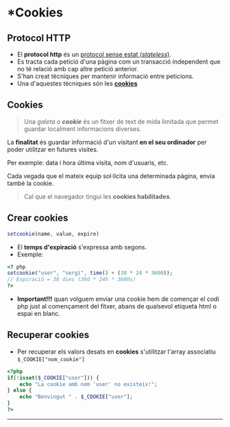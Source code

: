 <!-- notoc -->

# *Cookies

## Protocol HTTP

* El  **protocol http** és un [protocol sense estat (*stateless*)](https://es.wikipedia.org/wiki/Protocolo_sin_estado).
* Es tracta cada petició d'una pàgina com un transacció independent que no té relació amb cap altre petició anterior.
* S'han creat tècniques per mantenir informació entre peticions.
* Una d'aquestes tècniques són les [**cookies**](http://php.net/manual/es/features.cookies.php)

## Cookies

> Una *galeta* o ***cookie*** és un fitxer de text de mida limitada que permet guardar localment informacions diverses.

La **finalitat** és guardar informació d'un visitant **en el seu ordinador** per poder utilitzar en futures visites.
 
Per exemple: data i hora última visita, nom d'usuaris, etc.

Cada vegada que el mateix equip sol·licita una determinada pàgina, envia també la cookie.

> Cal que el navegador tingui les **cookies habilitades**.

## Crear cookies

```php
setcookie(name, value, expire)
```
* El **temps d'expiració** s'expressa amb segons.
* Exemple:

```php
<? php
setcookie("user", "sergi", time() + (30 * 24 * 3600)); 
// Expiració = 30 dies (30d * 24h * 3600s)
?>
```
* **Important!!!** quan volguem enviar una cookie hem de començar el codi php just al començament del fitxer, abans de qualsevol etiqueta html o espai en blanc.

## Recuperar cookies
* Per recuperar els valors desats en **cookies** s'utilitzar l'array associatiu `$_COOKIE["nom_cookie"]`

```php
<?php
if(!isset($_COOKIE["user"])) {
    echo "La cookie amb nom 'user' no existeix!";
} else {
    echo "Benvingut " . $_COOKIE["user"];
}
?>
```

---